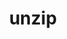 ---
title: "unzip"
layout: cache
category: package
meta: {"versions": ["6.0"], "compilers": ["gcc@8.3.1", "gcc@9.3.0", "gcc@8.1.0", "gcc@7.5.0", "gcc@7.3.1", "gcc@8.4.1", "gcc@7.3.0", "gcc@10.3.0"]}
spec_files: 
 - "unzip@6.0%gcc@7.5.0 arch=linux-ubuntu18.04-x86_64": spec-0.json
 - "unzip@6.0%gcc@7.5.0 arch=linux-ubuntu18.04-ppc64le": spec-1.json
 - "unzip@6.0%gcc@8.3.1 arch=linux-rhel8-x86_64": spec-2.json
 - "unzip@6.0%gcc@9.3.0 arch=linux-ubuntu20.04-x86_64": spec-3.json
 - "unzip@6.0%gcc@8.3.1 arch=linux-rhel8-ppc64le": spec-4.json
 - "unzip@6.0%gcc@9.3.0 arch=linux-ubuntu20.04-ppc64le": spec-5.json
 - "unzip@6.0%gcc@7.3.0 arch=linux-centos8-x86_64": spec-6.json
 - "unzip@6.0%gcc@9.3.0 arch=linux-rhel7-ppc64le": spec-7.json
 - "unzip@6.0%gcc@7.3.0 arch=linux-ubuntu18.04-ppc64le": spec-8.json
 - "unzip@6.0%gcc@7.3.1 arch=linux-amzn2-x86_64": spec-9.json
 - "unzip@6.0%gcc@8.1.0 arch=linux-rhel7-ppc64le": spec-10.json
 - "unzip@6.0%gcc@8.1.0 arch=linux-rhel7-x86_64": spec-11.json
 - "unzip@6.0%gcc@7.5.0 arch=linux-ubuntu18.04-x86_64": spec-12.json
 - "unzip@6.0%gcc@8.3.1 arch=linux-centos8-x86_64": spec-13.json
 - "unzip@6.0%gcc@8.1.0 arch=linux-centos7-ppc64le": spec-14.json
 - "unzip@6.0%gcc@7.3.0 arch=linux-rhel8-x86_64": spec-15.json
 - "unzip@6.0%gcc@7.5.0 arch=linux-ubuntu18.04-power8le": spec-16.json
 - "unzip@6.0%gcc@8.4.1 arch=linux-rhel8-x86_64": spec-17.json
 - "unzip@6.0%gcc@7.3.0 arch=linux-rhel7-x86_64": spec-18.json
 - "unzip@6.0%gcc@10.3.0 arch=linux-ubuntu21.04-ppc64le": spec-19.json
 - "unzip@6.0%gcc@7.5.0 arch=linux-ubuntu18.04-ppc64le": spec-20.json
 - "unzip@6.0%gcc@10.3.0 arch=linux-ubuntu21.04-x86_64": spec-21.json
 - "unzip@6.0%gcc@8.4.1 arch=linux-rhel8-ppc64le": spec-22.json
 - "unzip@6.0%gcc@7.3.0 arch=linux-ubuntu18.04-x86_64": spec-23.json
 - "unzip@6.0%gcc@7.3.0 arch=linux-centos7-x86_64": spec-24.json
 - "unzip@6.0%gcc@8.1.0 arch=linux-rhel7-x86_64": spec-25.json
 - "unzip@6.0%gcc@7.3.0 arch=linux-centos7-ppc64le": spec-26.json
 - "unzip@6.0%gcc@9.3.0 arch=linux-rhel7-x86_64": spec-27.json
 - "unzip@6.0%gcc@7.3.0 arch=linux-rhel7-ppc64le": spec-28.json
 - "unzip@6.0%gcc@8.1.0 arch=linux-rhel7-ppc64le": spec-29.json
 - "unzip@6.0%gcc@8.1.0 arch=linux-centos7-x86_64": spec-30.json
 - "unzip@6.0%gcc@8.3.1 arch=linux-centos8-ppc64le": spec-31.json
 - "unzip@6.0%gcc@7.5.0 arch=linux-ubuntu18.04-aarch64": spec-32.json
 - "unzip@6.0%gcc@8.3.1 arch=linux-rhel8-aarch64": spec-33.json
 - "unzip@6.0%gcc@8.1.0 arch=linux-rhel7-power8le": spec-34.json

---